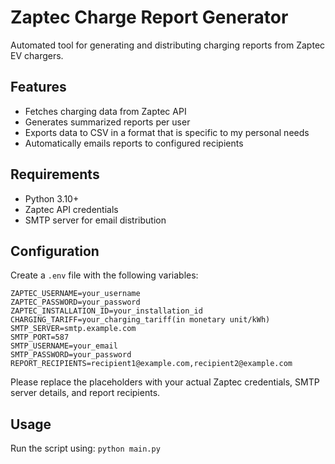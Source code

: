 # Zaptec Charge Report Generator

Automated tool for generating and distributing charging reports from Zaptec EV chargers.

## Features
- Fetches charging data from Zaptec API
- Generates summarized reports per user
- Exports data to CSV in a format that is specific to my personal needs
- Automatically emails reports to configured recipients

## Requirements
- Python 3.10+
- Zaptec API credentials
- SMTP server for email distribution

## Configuration
Create a `.env` file with the following variables:
```env
ZAPTEC_USERNAME=your_username
ZAPTEC_PASSWORD=your_password
ZAPTEC_INSTALLATION_ID=your_installation_id
CHARGING_TARIFF=your_charging_tariff(in monetary unit/kWh)
SMTP_SERVER=smtp.example.com
SMTP_PORT=587
SMTP_USERNAME=your_email
SMTP_PASSWORD=your_password
REPORT_RECIPIENTS=recipient1@example.com,recipient2@example.com
```
Please replace the placeholders with your actual Zaptec credentials, SMTP server details, and report recipients.

## Usage
Run the script using: `python main.py`

